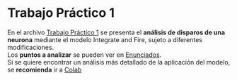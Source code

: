 # Trabajo Práctico 1
En el archivo [Trabajo Práctico 1](https://github.com/LautaroOchotorena/Redes-Neuronales/blob/main/Trabajo%20Pr%C3%A1ctico%201/Trabajo%20Pr%C3%A1ctico%201.pdf) se presenta el **análisis de disparos de una neurona** mediante el modelo Integrate and Fire, sujeto a diferentes modificaciones.
<br>
Los **puntos a analizar** se pueden ver en [Enunciados](https://github.com/LautaroOchotorena/Redes-Neuronales/blob/main/Trabajo%20Pr%C3%A1ctico%201/Enunciados.pdf). 
<br>
Si se quiere encontrar un análisis más detallado de la aplicación del modelo, se **recomienda** ir a [Colab](https://github.com/LautaroOchotorena/Redes-Neuronales/blob/main/Trabajo%20Pr%C3%A1ctico%201/Collab.ipynb)
